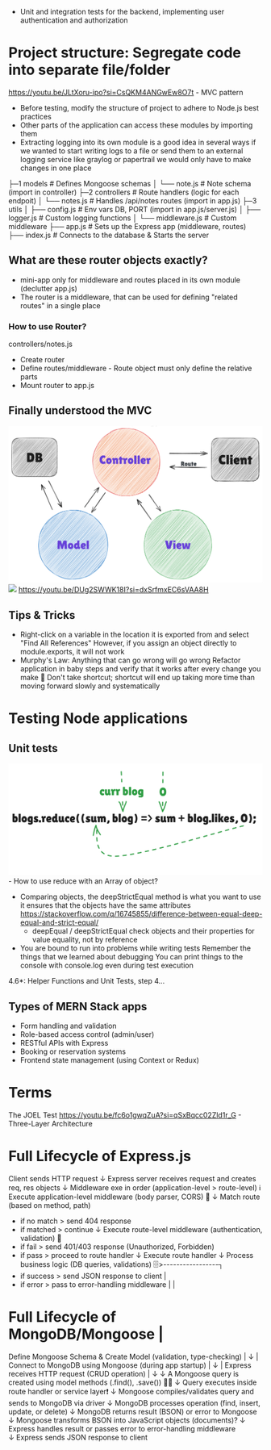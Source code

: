 - Unit and integration tests for the backend, implementing user authentication and authorization

# Project structure: Segregate code into separate file/folder
https://youtu.be/JLtXoru-ipo?si=CsQKM4ANGwEw8O7t - MVC pattern
- Before testing, modify the structure of project to adhere to Node.js best practices
- Other parts of the application can access these modules by importing them
- Extracting logging into its own module is a good idea in several ways if we wanted to start writing logs to
  a file or send them to an external logging service like graylog or papertrail we would only have to make changes in one place

├─1 models            # Defines Mongoose schemas
│   └── note.js       # Note schema (import in controller)
├─2 controllers       # Route handlers (logic for each endpoit)
│   └── notes.js      # Handles /api/notes routes (import in app.js)
├─3 utils
│   ├── config.js     # Env vars DB, PORT (import in app.js/server.js)
│   ├── logger.js     # Custom logging functions
│   └── middleware.js # Custom middleware
├── app.js            # Sets up the Express app (middleware, routes)
├── index.js          # Connects to the database & Starts the server

## What are these router objects exactly?
- mini-app only for middleware and routes placed in its own module (declutter app.js)
- The router is a middleware, that can be used for defining "related routes" in a single place

### How to use Router?
controllers/notes.js
- Create router
- Define routes/middleware - Route object must only define the relative parts
- Mount router to app.js

## Finally understood the MVC
![](./mvc.png)
![](https://guides.rubyonrails.org/images/getting_started/mvc_architecture_dark.jpg)
https://youtu.be/DUg2SWWK18I?si=dxSrfmxEC6sVAA8H
<!-- - One of the advantages of this structure/method is that the application can now be tested -->
<!--   at the level of HTTP API calls without actually making calls via HTTP over the network -->

## Tips & Tricks
- Right-click on a variable in the location it is exported from and select "Find All References"
  However, if you assign an object directly to module.exports, it will not work
- Murphy's Law: Anything that can go wrong will go wrong
  Refactor application in baby steps and verify that it works after every change you make 🙏
  Don't take shortcut; shortcut will end up taking more time than moving forward slowly and systematically

# Testing Node applications
## Unit tests
![](reduce.png) - How to use reduce with an Array of object?
- Comparing objects, the deepStrictEqual method is what you want to use it ensures that the objects have the same attributes
  https://stackoverflow.com/q/16745855/difference-between-equal-deep-equal-and-strict-equal/
  - deepEqual / deepStrictEqual check objects and their properties for value equality, not by reference
- You are bound to run into problems while writing tests
  Remember the things that we learned about debugging
  You can print things to the console with console.log even during test execution

4.6*: Helper Functions and Unit Tests, step 4...

## Types of MERN Stack apps
<!-- - CRUD Dashboards (admin panels, content managers) -->
<!-- - Authentication systems (sign up/login, JWT-based auth) -->
- Form handling and validation
- Role-based access control (admin/user)
- RESTful APIs with Express
- Booking or reservation systems
- Frontend state management (using Context or Redux)

# Terms
The JOEL Test
https://youtu.be/fc6o1gwqZuA?si=qSxBqcc02Zld1r_G - Three-Layer Architecture 

# Full Lifecycle of Express.js
Client sends HTTP request
    ↓
Express server receives request and creates req, res objects
    ↓
Middleware exe in order (application-level > route-level) ℹ️
Execute application-level middleware (body parser, CORS) 🥇
    ↓
Match route (based on method, path)
- if no match > send 404 response
- if matched > continue
    ↓
Execute route-level middleware (authentication, validation) 🥈
- if fail > send 401/403 response (Unauthorized, Forbidden)
- if pass > proceed to route handler
    ↓
Execute route handler
    ↓
Process business logic (DB queries, validations) 🗄️>-----------------┐
- if success > send JSON response to client                          |
- if error > pass to error-handling middleware                       |
                                                                     |
# Full Lifecycle of MongoDB/Mongoose                                 |
Define Mongoose Schema & Create Model (validation, type-checking)    |
    ↓                                                                |
Connect to MongoDB using Mongoose (during app startup)               |
    ↓                                                                |
Express receives HTTP request (CRUD operation)                       |
    ↓                                                                ↓
A Mongoose query is created using model methods (.find(), .save()) 🚂🔐
    ↓
Query executes inside route handler or service layer❗
    ↓
Mongoose compiles/validates query and sends to MongoDB via driver
    ↓
MongoDB processes operation (find, insert, update, or delete)
    ↓
MongoDB returns result (BSON) or error to Mongoose
    ↓
Mongoose transforms BSON into JavaScript objects (documents)?
    ↓
Express handles result or passes error to error-handling middleware  
    ↓
Express sends JSON response to client
